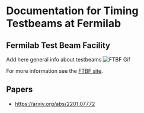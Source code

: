 # Documentation for Timing Testbeams at Fermilab

## Fermilab Test Beam Facility
Add here general info about testbeams
![FTBF Gif](https://media.giphy.com/media/ipTYedctNCNpA4TSQe/giphy.gif)

For more information see the [FTBF site](https://ftbf.fnal.gov/).

## Papers
* https://arxiv.org/abs/2201.07772

